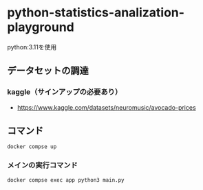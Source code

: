 # python-statistics-analization-playground
python:3.11を使用

## データセットの調達
### kaggle（サインアップの必要あり）
- https://www.kaggle.com/datasets/neuromusic/avocado-prices

## コマンド
```
docker compse up
```

### メインの実行コマンド
```
docker compse exec app python3 main.py
```
